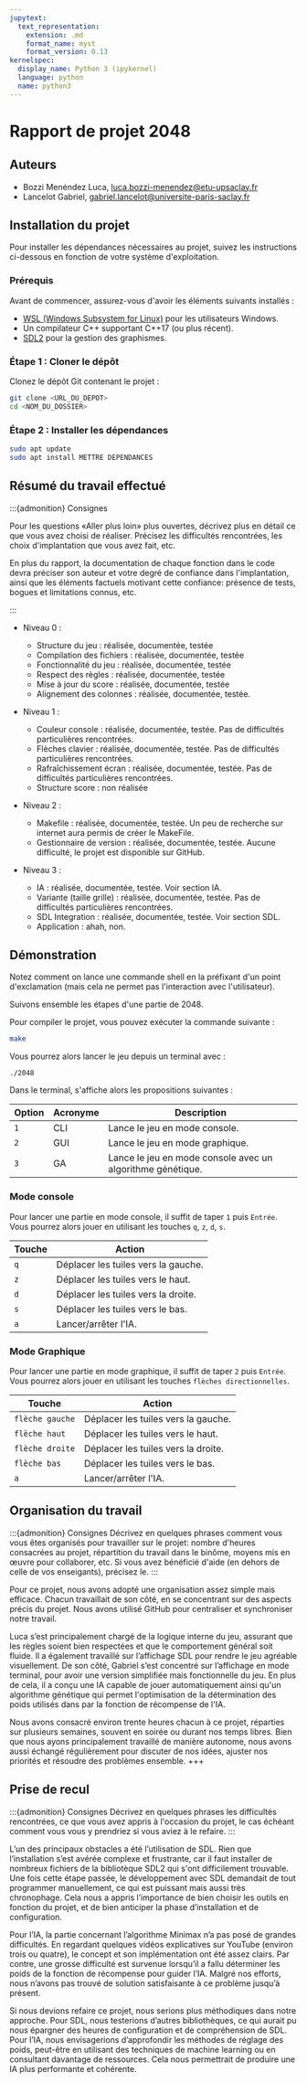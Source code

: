 ```yaml
---
jupytext:
  text_representation:
    extension: .md
    format_name: myst
    format_version: 0.13
kernelspec:
  display_name: Python 3 (ipykernel)
  language: python
  name: python3
---
```


# Rapport de projet 2048

## Auteurs

- Bozzi Menéndez Luca, luca.bozzi-menendez@etu-upsaclay.fr
- Lancelot Gabriel, gabriel.lancelot@universite-paris-saclay.fr


## Installation du projet

Pour installer les dépendances nécessaires au projet, suivez les instructions ci-dessous en fonction de votre système d'exploitation.

### Prérequis
Avant de commencer, assurez-vous d'avoir les éléments suivants installés :
- [WSL (Windows Subsystem for Linux)](https://learn.microsoft.com/fr-fr/windows/wsl/install) pour les utilisateurs Windows.
- Un compilateur C++ supportant C++17 (ou plus récent).
- [SDL2](https://wiki.libsdl.org/SDL2/Installation) pour la gestion des graphismes.

### Étape 1 : Cloner le dépôt
Clonez le dépôt Git contenant le projet :
```bash
git clone <URL_DU_DEPOT>
cd <NOM_DU_DOSSIER>
```

### Étape 2 : Installer les dépendances
```bash
sudo apt update
sudo apt install METTRE DEPENDANCES
```

## Résumé du travail effectué

:::{admonition} Consignes

Pour les questions «Aller plus loin» plus ouvertes, décrivez plus en
détail ce que vous avez choisi de réaliser. Précisez les difficultés
rencontrées, les choix d'implantation que vous avez fait, etc.

En plus du rapport, la documentation de chaque fonction dans le code
devra préciser son auteur et votre degré de confiance dans
l'implantation, ainsi que les éléments factuels motivant cette
confiance: présence de tests, bogues et limitations connus, etc.

:::

- Niveau 0 : 
  - Structure du jeu : réalisée, documentée, testée
  - Compilation des fichiers : réalisée, documentée, testée
  - Fonctionnalité du jeu : réalisée, documentée, testée
  - Respect des règles : réalisée, documentée, testée
  - Mise à jour du score : réalisée, documentée, testée
  - Alignement des colonnes : réalisée, documentée, testée.

- Niveau 1 : 
  - Couleur console : réalisée, documentée, testée. Pas de difficultés particulières rencontrées.
  - Flèches clavier : réalisée, documentée, testée. Pas de difficultés particulières rencontrées.
  - Rafraîchissement écran : réalisée, documentée, testée. Pas de difficultés particulières rencontrées.
  - Structure score : non réalisée
- Niveau 2 : 
  - Makefile : réalisée, documentée, testée. Un peu de recherche sur internet aura permis de créer le MakeFile.
  - Gestionnaire de version : réalisée, documentée, testée. Aucune difficulté, le projet est disponible sur GitHub.
- Niveau 3 : 
  - IA : réalisée, documentée, testée. Voir section IA.
  - Variante (taille grille) : réalisée, documentée, testée.  Pas de difficultés particulières rencontrées.
  - SDL Integration : réalisée, documentée, testée. Voir section SDL.
  - Application : ahah, non.

## Démonstration

Notez comment on lance une commande shell en la préfixant d'un point
d'exclamation (mais cela ne permet pas l'interaction avec
l'utilisateur).

Suivons ensemble les étapes d'une partie de 2048.

Pour compiler le projet, vous pouvez exécuter la commande suivante :

```bash
make
```

Vous pourrez alors lancer le jeu depuis un terminal avec :
```
./2048
```
Dans le terminal, s'affiche alors les propositions suivantes :

| Option | Acronyme | Description |
| --- | --- | --- |
| `1` | CLI | Lance le jeu en mode console. |
| `2` | GUI | Lance le jeu en mode graphique. |
| `3` | GA | Lance le jeu en mode console avec un algorithme génétique. |

### Mode console

Pour lancer une partie en mode console, il suffit de taper `1` puis `Entrée`. Vous pourrez alors jouer en utilisant les touches `q`, `z`, `d`, `s`.

| Touche | Action |
| --- | --- |
| `q` | Déplacer les tuiles vers la gauche. |
| `z` | Déplacer les tuiles vers le haut. |
| `d` | Déplacer les tuiles vers la droite. |
| `s` | Déplacer les tuiles vers le bas. |
| `a` | Lancer/arrêter l'IA. |

### Mode Graphique

Pour lancer une partie en mode graphique, il suffit de taper `2` puis `Entrée`. Vous pourrez alors jouer en utilisant les touches `flèches directionnelles`.

| Touche | Action |
| --- | --- |
| `flèche gauche` | Déplacer les tuiles vers la gauche. |
| `flèche haut` | Déplacer les tuiles vers le haut. |
| `flèche droite` | Déplacer les tuiles vers la droite. |
| `flèche bas` | Déplacer les tuiles vers le bas. |
| `a` | Lancer/arrêter l'IA. |



## Organisation du travail

:::{admonition} Consignes
Décrivez en quelques phrases comment vous vous êtes organisés pour
travailler sur le projet: nombre d'heures consacrées au projet,
répartition du travail dans le binôme, moyens mis en œuvre pour
collaborer, etc. Si vous avez bénéficié d'aide (en dehors de celle de
vos enseigants), précisez le.
:::

Pour ce projet, nous avons adopté une organisation assez simple mais efficace. Chacun travaillait de son côté, en se concentrant sur des aspects précis du projet. Nous avons utilisé GitHub pour centraliser et synchroniser notre travail.

Luca s’est principalement chargé de la logique interne du jeu, assurant que les règles soient bien respectées et que le comportement général soit fluide. Il a également travaillé sur l’affichage SDL pour rendre le jeu agréable visuellement. De son côté, Gabriel s’est concentré sur l’affichage en mode terminal, pour avoir une version simplifiée mais fonctionnelle du jeu. En plus de cela, il a conçu une IA capable de jouer automatiquement ainsi qu'un algorithme génétique qui permet l'optimisation de la détermination des poids utilisés dans par la fonction de récompense de l'IA. 


Nous avons consacré environ trente heures chacun à ce projet, réparties sur plusieurs semaines, souvent en soirée ou durant nos temps libres. Bien que nous ayons principalement travaillé de manière autonome, nous avons aussi échangé régulièrement pour discuter de nos idées, ajuster nos priorités et résoudre des problèmes ensemble.
+++

## Prise de recul

:::{admonition} Consignes
Décrivez en quelques phrases les difficultés rencontrées, ce que vous
avez appris à l'occasion du projet, le cas échéant comment vous vous y
prendriez si vous aviez à le refaire.
:::

L’un des principaux obstacles a été l’utilisation de SDL. Rien que l’installation s’est avérée complexe et frustrante, car il faut installer de nombreux fichiers de la bibliotèque SDL2 qui s'ont difficilement trouvable. Une fois cette étape passée, le développement avec SDL demandait de tout programmer manuellement, ce qui est puissant mais aussi très chronophage. Cela nous a appris l’importance de bien choisir les outils en fonction du projet, et de bien anticiper la phase d’installation et de configuration. 

Pour l’IA, la partie concernant l’algorithme Minimax n’a pas posé de grandes difficultés. En regardant quelques vidéos explicatives sur YouTube (environ trois ou quatre), le concept et son implémentation ont été assez clairs. Par contre, une grosse difficulté est survenue lorsqu’il a fallu déterminer les poids de la fonction de récompense pour guider l’IA. Malgré nos efforts, nous n’avons pas trouvé de solution satisfaisante à ce problème jusqu’à présent.

Si nous devions refaire ce projet, nous serions plus méthodiques dans notre approche. Pour SDL, nous testerions d’autres bibliothèques, ce qui aurait pu nous épargner des heures de configuration et de compréhension de SDL.
Pour l’IA, nous envisagerions d’approfondir les méthodes de réglage des poids, peut-être en utilisant des techniques de machine learning ou en consultant davantage de ressources. Cela nous permettrait de produire une IA plus performante et cohérente.

